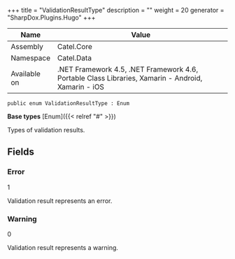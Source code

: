 

+++
title = "ValidationResultType" 
description = ""
weight = 20
generator = "SharpDox.Plugins.Hugo"
+++

Name|Value
---|---
Assembly|Catel.Core
Namespace|Catel.Data
Available on|.NET Framework 4.5, .NET Framework 4.6, Portable Class Libraries, Xamarin - Android, Xamarin - iOS

```
public enum ValidationResultType : Enum
```

**Base types**
[Enum]({{< relref "#" >}})

Types of validation results.

## Fields

### Error

1

Validation result represents an error.

### Warning

0

Validation result represents a warning.

